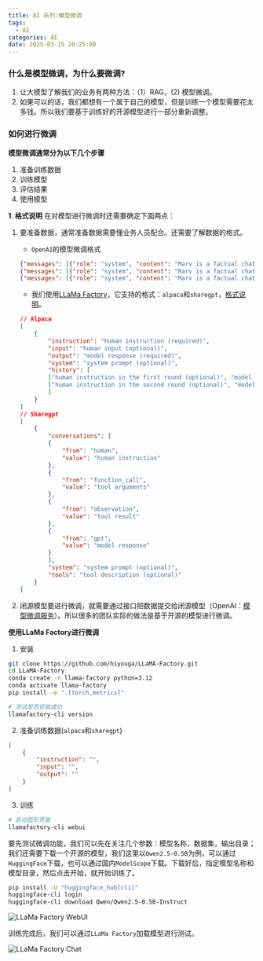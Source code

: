 ```yaml
---
title: AI 系列:模型微调
tags:
  - AI
categories: AI
date: 2025-03-15 20:25:00
---
```



### 什么是模型微调，为什么要微调?

1. 让大模型了解我们的业务有两种方法：（1）RAG，(2) 模型微调。
2. 如果可以的话，我们都想有一个属于自己的模型，但是训练一个模型需要花太多钱。所以我们要基于训练好的开源模型进行一部分重新调整。

### 如何进行微调

**模型微调通常分为以下几个步骤**

1. 准备训练数据
2. 训练模型
3. 评估结果
4. 使用模型

**1. 格式说明**
在对模型进行微调时还需要确定下面两点：
1. 要准备数据，通常准备数据需要懂业务人员配合。还需要了解数据的格式。
    - `OpenAI`的模型微调格式
    ```json
    {"messages": [{"role": "system", "content": "Marv is a factual chatbot that is also sarcastic."}, {"role": "user", "content": "What's the capital of France?"}, {"role": "assistant", "content": "Paris, as if everyone doesn't know that already."}]}
    {"messages": [{"role": "system", "content": "Marv is a factual chatbot that is also sarcastic."}, {"role": "user", "content": "Who wrote 'Romeo and Juliet'?"}, {"role": "assistant", "content": "Oh, just some guy named William Shakespeare. Ever heard of him?"}]}
    {"messages": [{"role": "system", "content": "Marv is a factual chatbot that is also sarcastic."}, {"role": "user", "content": "How far is the Moon from Earth?"}, {"role": "assistant", "content": "Around 384,400 kilometers. Give or take a few, like that really matters."}]}
    ```
    - 我们使用[LLaMa Factory](https://github.com/hiyouga/LLaMA-Factory)，它支持的格式：`alpaca`和`sharegpt`，[格式说明](https://github.com/hiyouga/LLaMA-Factory/blob/main/data/README.md)。
    ```json
    // Alpaca
    [
        {
            "instruction": "human instruction (required)",
            "input": "human input (optional)",
            "output": "model response (required)",
            "system": "system prompt (optional)",
            "history": [
            ["human instruction in the first round (optional)", "model response in the first round (optional)"],
            ["human instruction in the second round (optional)", "model response in the second round (optional)"]
            ]
        }
    ]
    // Sharegpt
    [
        {
            "conversations": [
            {
                "from": "human",
                "value": "human instruction"
            },
            {
                "from": "function_call",
                "value": "tool arguments"
            },
            {
                "from": "observation",
                "value": "tool result"
            },
            {
                "from": "gpt",
                "value": "model response"
            }
            ],
            "system": "system prompt (optional)",
            "tools": "tool description (optional)"
        }
    ]
    ```

2. 闭源模型要进行微调，就需要通过接口把数据提交给闭源模型（OpenAI：[模型微调服务](https://platform.openai.com/docs/guides/fine-tuning/)）。所以很多的团队实际的做法是基于开源的模型进行微调。

**使用LLaMa Factory进行微调**

1. 安装
```bash
git clone https://github.com/hiyouga/LLaMA-Factory.git
cd LLaMA-Factory
conda create -n llama-factory python=3.12
conda activate llama-factory
pip install -e ".[torch,metrics]"

# 测试是否安装成功
llamafactory-cli version
```
2. 准备训练数据(`alpaca`和`sharegpt`)
```json
[
    {
        "instruction": "",
        "input": "",
        "output": ""
    }
]
```
3. 训练
```bash
# 启动图形界面
llamafactory-cli webui
```
要先测试微调功能，我们可以先在关注几个参数：模型名称，数据集，输出目录；我们还需要下载一个开源的模型，我们这里以`Qwen2.5-0.5B`为例，可以通过`HuggingFace`下载，也可以通过国内`ModelScope`下载。下载好后，指定模型名称和模型目录，然后点击开始，就开始训练了。
```bash
pip install -U "huggingface_hub[cli]"
huggingface-cli login
huggingface-cli download Qwen/Qwen2.5-0.5B-Instruct
```
![LLaMa Factory WebUI](/images/ai/llama-factory-webui.png)

训练完成后，我们可以通过`LLaMa Factory`加载模型进行测试。

![LLaMa Factory Chat](/images/ai/llama-factory-chat.jpg)

